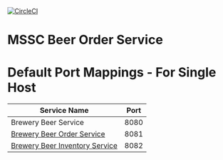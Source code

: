 [![CircleCI](https://dl.circleci.com/status-badge/img/gh/panwarrohit07/mssc-beer-order-service/tree/main.svg?style=svg)](https://dl.circleci.com/status-badge/redirect/gh/panwarrohit07/mssc-beer-order-service/tree/main)

# MSSC Beer Order Service

# Default Port Mappings - For Single Host
| Service Name | Port | 
| --------| -----|
| Brewery Beer Service | 8080 |
| [Brewery Beer Order Service](https://github.com/springframeworkguru/mssc-beer-order-service) | 8081 |
| [Brewery Beer Inventory Service](https://github.com/springframeworkguru/mssc-beer-inventory-service) | 8082 |